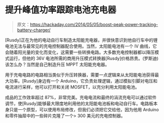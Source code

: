 # 提升峰值功率跟踪电池充电器

> 原文：<https://hackaday.com/2014/05/05/boost-peak-power-tracking-battery-charger/>

[Rusdy]正在为他的电动自行车制造太阳能充电器，并很快意识到他自行车中的锂电池无法与最常见的充电控制器配合使用。当然，太阳能电池有一个 IV 曲线，它会随着阳光量的变化而变化，这需要一些转换电路。大多数充电控制器都以降压模式运行，但他的 36V 电池所需的商用升压模式转换器[Rusdy]价格昂贵。(罗斯迪)该怎么办？当然是自己制造升压 MPPT 太阳能充电器。

用于充电电路的电路相当类似于升压转换器，需要一点逻辑来从太阳能电池获得最大功率。[Rusdy]身边有一个 Arduino，它负责处理逻辑，通过模拟引脚对电压和电流进行采样，他可以打开和关闭 MOSFET，以充分利用太阳能电池。

成品的工作效率超过 87%，非常完美。充电电流和最终的涓流充电可以通过软件调节，使[Rusdy]能够最大限度地利用他的太阳能电池板和电动自行车。电路板本身只是一个原型，可以使用布局修改，但我们必须把它交给他，因为他用 Arduino 和零件抽屉中的一些碎片克隆了一个> 300 美元的充电控制器。